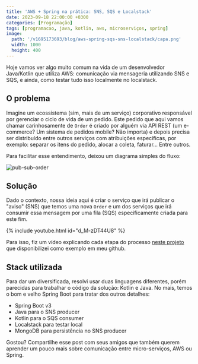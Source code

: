 ```yaml
---
title: 'AWS + Spring na prática: SNS, SQS e Localstack'
date: 2023-09-18 22:00:00 +0300
categories: [Programação]
tags: [programacao, java, kotlin, aws, microserviços, spring]
image:
  path: '/v1695173693/blog/aws-spring-sqs-sns-localstack/capa.png'
  width: 1000
  height: 400
---
```


Hoje vamos ver algo muito comum na vida de um desenvolvedor Java/Kotlin que utiliza AWS: comunicação via mensageria
utilizando SNS e SQS, e ainda, como testar tudo isso localmente no localstack.

## O problema

Imagine um ecossistema (sim, mais de um serviço) corporativo responsável por gerenciar o ciclo de vida de um pedido.
Este pedido que aqui vamos chamar carinhosamente de `Order` é criado por alguém via API REST (um e-commerce? Um sistema
de pedidos mobile? Não importa) e depois precisa ser distribuído entre outros serviços com atribuições específicas, por
exemplo: separar os itens do pedido, alocar a coleta, faturar... Entre outros.

Para facilitar esse entendimento, deixou um diagrama simples do fluxo:

![pub-sub-order](/v1695091358/blog/aws-spring-sqs-sns-localstack/pub-sub_np6ivt.jpg)

## Solução

Dado o contexto, nossa ideia aqui é criar o serviço que irá publicar o "aviso" (SNS) que temos uma nova `Order` e um dos
serviços que irá consumir essa mensagem por uma fila (SQS) especificamente criada para este fim.

{% include youtube.html id="d_M-zDT44U8" %}

Para isso, fiz um vídeo explicando cada etapa do processo [neste projeto](https://github.com/arthurgregorio/aws-pub-sub) que disponibilizei como exemplo em meu
github.

## Stack utilizada

Para dar um diversificada, resolvi usar duas linguagens diferentes, porém parecidas para trabalhar o código da solução:
Kotlin e Java. No mais, temos o bom e velho Spring Boot para tratar dos outros detalhes:

- Spring Boot v3
- Java para o SNS producer
- Kotlin para o SQS consumer
- Localstack para testar local
- MongoDB para persistência no SNS producer

Gostou? Compartilhe esse post com seus amigos que também querem aprender um pouco mais sobre comunicação entre
micro-serviços, AWS ou Spring.
